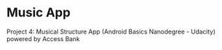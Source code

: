 # Music App
Project 4: Musical Structure App (Android Basics Nanodegree - Udacity) powered by Access Bank
